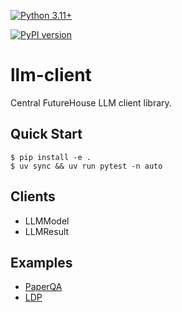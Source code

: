 [![Python 3.11+](https://img.shields.io/badge/python-3.11+-blue.svg)]()

<!-- [![tests](https://github.com/Future-House/llm-client/actions/workflows/test.yaml/badge.svg)](https://github.com/Future-House/llm-client) -->

[![PyPI version](https://badge.fury.io/py/fh-llm-client.svg)](https://badge.fury.io/py/fh-llm-client)

# llm-client

Central FutureHouse LLM client library.

## Quick Start

```
$ pip install -e .
$ uv sync && uv run pytest -n auto
```

## Clients

- LLMModel
- LLMResult

## Examples

- [PaperQA](https://github.com/Future-House/paper-qa/compare/main...llm-result-client)
- [LDP](https://github.com/Future-House/ldp/compare/main...llm-result-client)

